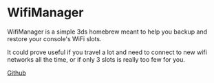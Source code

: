 # WifiManager

WifiManager is a simple 3ds homebrew meant to help you backup and restore your console's WiFi slots.

It could prove useful if you travel a lot and need to connect to new wifi networks all the time, or if only 3 slots is really too few for you.

[Github](https://github.com/LiquidFenrir/WifiManager)